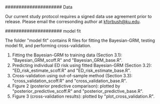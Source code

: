 ##################### Data

Our current study protocol requires a signed data use agreement prior to release. Please email the corresonding author at kforbush@ku.edu.

#####################  model fit

The folder "model fit" contains R files for fitting the Bayesian-GRM, testing model fit, and performing cross-validation.
1. Fitting the Bayesian-GRM to training data (Section 3.1): "Bayesian_GRM_scoff.R" and "Bayesian_GRM_base.R".
2. Predicting individual ED risk using fitted Bayesian-GRM (Section 3.2): "ED_risk_estimate_scoff.R" and "ED_risk_estimate_base.R".
3. Cross-validation using out-of-sample method (Section 3.3): "cross_validation_scoff.R" and "cross_validation_base.R".
4. Figure 2 (posterior predictive comparison): plotted by "posterior_predictive_scoff.R" and "posterior_predictive_base.R".
5. Figure 3 (cross-validation results): plotted by "plot_cross_validation.R". 
